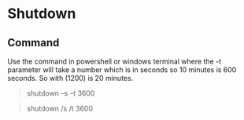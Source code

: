 # Shutdown


## Command

Use the command in powershell or windows terminal
where the -t parameter will take a number which is in seconds so 10 minutes is 600 seconds.
So with (1200) is 20 minutes.

> shutdown –s –t 3600

> shutdown /s /t 3600